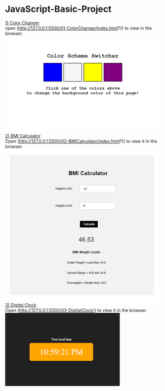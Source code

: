 # JavaScript-Basic-Project
<ins>1) Color Changer</ins> <br/>
open (http://127.0.0.1:5500/01-ColorChanger/index.html?)) to view in the browser.
![Project Preview](/image/colorchanger.png)
<ins>2) BMI Calculator</ins> <br/>
Open (http://127.0.0.1:5500/02-BMICalculator/index.html?)) to view it in the browser.
![Project Preview](/image/bmicalculator.png)
<ins>3) Digital Clock</ins> <br/>
Open (http://127.0.0.1:5500/03-DigitalClock/) to view it in the browser.
![Project Preview](/image/localtime.png)
